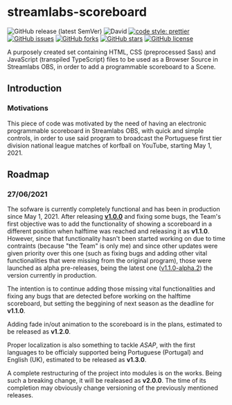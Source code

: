 # streamlabs-scoreboard

![GitHub release (latest SemVer)](https://img.shields.io/github/v/release/Touratica/streamlabs-scoreboard)
![David](https://img.shields.io/david/dev/Touratica/streamlabs-scoreboard)
[![code style: prettier](https://img.shields.io/badge/code_style-prettier-ff69b4.svg?style=flat)](https://github.com/prettier/prettier)
[![GitHub issues](https://img.shields.io/github/issues/Touratica/streamlabs-scoreboard)](https://github.com/Touratica/streamlabs-scoreboard/issues)
[![GitHub forks](https://img.shields.io/github/forks/Touratica/streamlabs-scoreboard)](https://github.com/Touratica/streamlabs-scoreboard/network)
[![GitHub stars](https://img.shields.io/github/stars/Touratica/streamlabs-scoreboard)](https://github.com/Touratica/streamlabs-scoreboard/stargazers)
[![GitHub license](https://img.shields.io/github/license/Touratica/streamlabs-scoreboard)](https://github.com/Touratica/streamlabs-scoreboard/blob/main/LICENSE)

A purposely created set containing HTML, CSS (preprocessed Sass) and JavaScript (transpiled TypeScript) files to be used
as a Browser Source in Streamlabs OBS, in order to add a programmable scoreboard to a Scene.

## Introduction

### Motivations

This piece of code was motivated by the need of having an electronic programmable scoreboard in Streamlabs OBS, with
quick and simple controls, in order to use said program to broadcast the Portuguese first tier division national league
matches of korfball on YouTube, starting May 1, 2021.

## Roadmap

### 27/06/2021

The sofware is currently completely functional and has been in production since May 1, 2021. After releasing **[v1.0.0](https://github.com/Touratica/streamlabs-scoreboard/releases/tag/1.0.0)** and fixing some bugs, the Team's first objective was to add the functionality of showing a scoreboard in a different position when halftime was reached and releasing it as **v1.1.0**. However, since that functionality hasn't been started working on due to time contraints (because "the Team" is only me) and since other updates were given priority over this one (such as fixing bugs and adding other vital functionalities that were missing from the original program), those were launched as alpha pre-releases, being the latest one ([v1.1.0-alpha.2](https://github.com/Touratica/streamlabs-scoreboard/releases/tag/1.1.0-alpha.2)) the version currently in production.

The intention is to continue adding those missing vital functionalities and fixing any bugs that are detected before working on the halftime scoreboard, but setting the beggining of next season as the deadline for **v1.1.0**.

Adding fade in/out animation to the scoreboard is in the plans, estimated to be released as **v1.2.0**.

Proper localization is also something to tackle *ASAP*, with the first languages to be officialy supported being Portuguese (Portugal) and English (UK), estimated to be released as **v1.3.0**. 

A complete restructuring of the project into modules is on the works. Being such a breaking change, it will be realeased as **v2.0.0**. The time of its completion may obviously change versioning of the previously mentioned releases.
